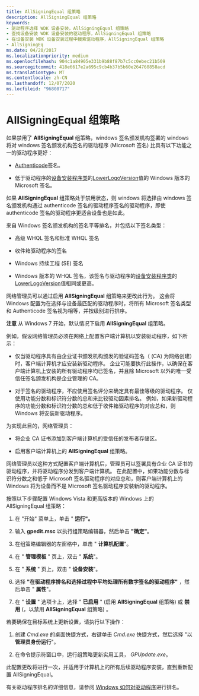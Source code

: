 ```yaml
---
title: AllSigningEqual 组策略
description: AllSigningEqual 组策略
keywords:
- 驱动程序选择 WDK 设备安装，AllSigningEqual 组策略
- 查找设备安装 WDK 设备安装的驱动程序，AllSigningEqual 组策略
- 在设备安装 WDK 设备安装过程中搜索驱动程序，AllSigningEqual 组策略
- AllSigningEq
ms.date: 04/20/2017
ms.localizationpriority: medium
ms.openlocfilehash: 904c1a84905e331b9b88f87b7c5cc0ebec21b509
ms.sourcegitcommit: 418e6617e2a695c9cb4b37b5b60e264760858acd
ms.translationtype: MT
ms.contentlocale: zh-CN
ms.lasthandoff: 12/07/2020
ms.locfileid: "96808717"
---
```

# <a name="allsigningequal-group-policy"></a>AllSigningEqual 组策略


如果禁用了 **AllSigningEqual** 组策略，windows 签名颁发机构签署的 windows 将对 windows 签名颁发机构签名的驱动程序 (Microsoft 签名) 比具有以下功能之一的驱动程序更好：

-   [Authenticode](authenticode.md)签名。

-   低于驱动程序的[设备安装程序类](./overview-of-device-setup-classes.md)的[LowerLogoVersion](lowerlogoversion.md)值的 Windows 版本的 Microsoft 签名。

如果 **AllSigningEqual** 组策略处于禁用状态，则 windows 将选择由 windows 签名颁发机构通过 authenticode 签名的驱动程序签名的驱动程序，即使 authenticode 签名的驱动程序更适合设备也是如此。

来自 Windows 签名颁发机构的签名平等排名，并包括以下签名类型：

-   高级 WHQL 签名和标准 WHQL 签名

-   收件箱驱动程序的签名

-   Windows 持续工程 (SE) 签名

-   Windows 版本的 WHQL 签名，该签名与驱动程序的[设备安装程序类](./overview-of-device-setup-classes.md)的[LowerLogoVersion](lowerlogoversion.md)值相同或更高。

网络管理员可以通过启用 **AllSigningEqual** 组策略来更改此行为。 这会将 Windows 配置为在选择与设备最匹配的驱动程序时，将所有 Microsoft 签名类型和 Authenticode 签名视为相等，并按级别进行排序。

**注意**  从 Windows 7 开始，默认情况下启用 **AllSigningEqual** 组策略。

 

例如，假设网络管理员必须在网络上配置客户端计算机以安装驱动程序，如下所示：

-   仅当驱动程序具有由企业证书颁发机构颁发的验证码签名（ (CA) 为网络创建）时，客户端计算机才应安装新驱动程序。 企业可能要执行此操作，以确保在客户端计算机上安装的所有驱动程序均已签名，并且除 Microsoft 以外的唯一受信任签名颁发机构是企业管理的 CA。

-   对于签名的驱动程序，不应使用签名评分来确定具有最佳等级的驱动程序。 仅使用功能分数和标识符分数的总和来比较驱动因素排名。 例如，如果新驱动程序的功能分数和标识符分数的总和低于收件箱驱动程序的对应总和，则 Windows 将安装新驱动程序。

为实现此目的，网络管理员：

-   将企业 CA 证书添加到客户端计算机的受信任的发布者存储区。

-   启用客户端计算机上的 **AllSigningEqual** 组策略。

网络管理员以这种方式配置客户端计算机后，管理员可以签署具有企业 CA 证书的驱动程序，并将驱动程序分发到客户端计算机。 在此配置中，如果功能分数与标识符分数之和低于 Microsoft 签名驱动程序的对应总和，则客户端计算机上的 Windows 将为设备而不是 Microsoft 签名驱动程序安装新的驱动程序。

按照以下步骤配置 Windows Vista 和更高版本的 Windows 上的 AllSigningEqual 组策略：

1.  在 "开始" 菜单上，单击 " **运行"。**

2.  输入 **gpedit.msc** 以执行组策略编辑器，然后单击 **"确定"**。

3.  在组策略编辑器的左窗格中，单击 " **计算机配置**"。

4.  在 " **管理模板** " 页上，双击 " **系统**"。

5.  在 " **系统** " 页上，双击 " **设备安装**"。

6.  选择 **"在驱动程序排名和选择过程中平均处理所有数字签名的驱动程序"** ，然后单击 " **属性**"。

7.  在 " **设置** " 选项卡上，选择 " **已启用** " (启用 **AllSigningEqual** 组策略) 或 **禁用** (，以禁用 **AllSigningEqual** 组策略) 。

若要确保在目标系统上更新设置，请执行以下操作：

1.  创建 *Cmd.exe* 的桌面快捷方式，右键单击 *Cmd.exe* 快捷方式，然后选择 "以 **管理员身份运行**"。

2.  在命令提示符窗口中，运行组策略更新实用工具， *GPUpdate.exe*。

此配置更改将进行一次，并适用于计算机上的所有后续驱动程序安装，直到重新配置 AllSigningEqual。

有关驱动程序排名的详细信息，请参阅 [Windows 如何对驱动程序](how-setup-ranks-drivers--windows-vista-and-later-.md)进行排名。

 

